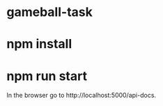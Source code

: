 # gameball-task

# npm install
# npm run start
In the browser go to http://localhost:5000/api-docs.
